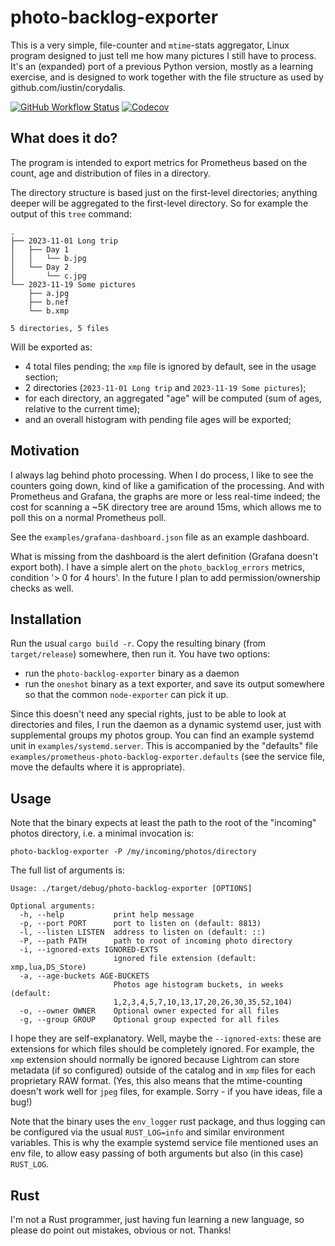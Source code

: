 # photo-backlog-exporter

This is a very simple, file-counter and `mtime`-stats aggregator,
Linux program designed to just tell me how many pictures I still have
to process. It's an (expanded) port of a previous Python version,
mostly as a learning exercise, and is designed to work together with
the file structure as used by github.com/iustin/corydalis.

[![GitHub Workflow Status](https://img.shields.io/github/actions/workflow/status/iustin/photo-backlog-exporter/rust.yml?branch=main)](https://github.com/iustin/pyxattr/actions/workflows/ci.yml)
[![Codecov](https://img.shields.io/codecov/c/github/iustin/photo-backlog-exporter)](https://codecov.io/gh/iustin/photo-backlog-exporter)

## What does it do?

The program is intended to export metrics for Prometheus based on the
count, age and distribution of files in a directory.

The directory structure is based just on the first-level directories; anything
deeper will be aggregated to the first-level directory. So for example
the output of this `tree` command:

```
.
├── 2023-11-01 Long trip
│   ├── Day 1
│   │   └── b.jpg
│   └── Day 2
│       └── c.jpg
└── 2023-11-19 Some pictures
    ├── a.jpg
    ├── b.nef
    └── b.xmp

5 directories, 5 files
```

Will be exported as:

* 4 total files pending; the `xmp` file is ignored by default, see in
  the usage section;
* 2 directories (`2023-11-01 Long trip` and `2023-11-19 Some
  pictures`);
* for each directory, an aggregated "age" will be computed (sum of
  ages, relative to the current time);
* and an overall histogram with pending file ages will be exported;

## Motivation

I always lag behind photo processing. When I do process, I like to see
the counters going down, kind of like a gamification of the
processing. And with Prometheus and Grafana, the graphs are more or
less real-time indeed; the cost for scanning a ~5K directory tree are
around 15ms, which allows me to poll this on a normal Prometheus poll.

See the `examples/grafana-dashboard.json` file as an example
dashboard.

What is missing from the dashboard is the alert definition (Grafana
doesn't export both). I have a simple alert on the
`photo_backlog_errors` metrics, condition  '> 0 for 4 hours'. In the
future I plan to add permission/ownership checks as well.

## Installation

Run the usual `cargo build -r`. Copy the resulting binary (from
`target/release`) somewhere, then run it. You have two options:

* run the `photo-backlog-exporter` binary as a daemon
* run the `oneshot` binary as a text exporter, and save its
  output somewhere so that the common `node-exporter` can pick it up.

Since this doesn't need any special rights, just to be able to look at
directories and files, I run the daemon as a dynamic systemd user, just
with supplemental groups my photos group. You can find an example
systemd unit in `examples/systemd.server`. This is accompanied by the
"defaults" file `examples/prometheus-photo-backlog-exporter.defaults`
(see the service file, move the defaults where it is appropriate).

## Usage

Note that the binary expects at least the path to the root of the
"incoming" photos directory, i.e. a minimal invocation is:

```
photo-backlog-exporter -P /my/incoming/photos/directory
```

The full list of arguments is:

```
Usage: ./target/debug/photo-backlog-exporter [OPTIONS]

Optional arguments:
  -h, --help           print help message
  -p, --port PORT      port to listen on (default: 8813)
  -l, --listen LISTEN  address to listen on (default: ::)
  -P, --path PATH      path to root of incoming photo directory
  -i, --ignored-exts IGNORED-EXTS
                       ignored file extension (default: xmp,lua,DS_Store)
  -a, --age-buckets AGE-BUCKETS
                       Photos age histogram buckets, in weeks (default:
                       1,2,3,4,5,7,10,13,17,20,26,30,35,52,104)
  -o, --owner OWNER    Optional owner expected for all files
  -g, --group GROUP    Optional group expected for all files                       
```

I hope they are self-explanatory. Well, maybe the `--ignored-exts`:
these are extensions for which files should be completely
ignored. For example, the `xmp` extension should normally be ignored
because Lightrom can store metadata (if so configured) outside of the
catalog and in `xmp` files for each proprietary RAW format. (Yes, this
also means that the mtime-counting doesn't work well for `jpeg` files,
for example. Sorry - if you have ideas, file a bug!)

Note that the binary uses the `env_logger` rust package, and thus
logging can be configured via the usual `RUST_LOG=info` and similar
environment variables. This is why the example systemd service file
mentioned uses an env file, to allow easy passing of both arguments
but also (in this case) `RUST_LOG`.

## Rust

I'm not a Rust programmer, just having fun learning a new language, so
please do point out mistakes, obvious or not. Thanks!
